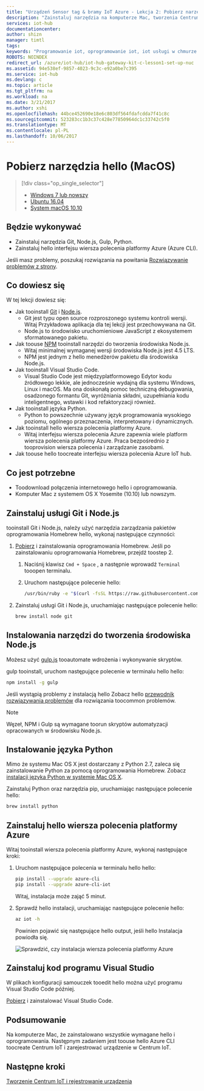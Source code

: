 ```yaml
---
title: "Urządzeń Sensor tag & bramy IoT Azure - Lekcja 2: Pobierz narzędzia (macOS) | Dokumentacja firmy Microsoft"
description: "Zainstaluj narzędzia na komputerze Mac, tworzenia Centrum IoT i zarejestrować urządzenie w Centrum IoT hello."
services: iot-hub
documentationcenter: 
author: shizn
manager: timtl
tags: 
keywords: "Programowanie iot, oprogramowanie iot, iot usługi w chmurze internet rzeczy oprogramowania, interfejsu wiersza polecenia platformy azure, zainstaluj mac python, zainstaluj usługę git dla komputerów mac, gulp, uruchom instalację node js mac"
ROBOTS: NOINDEX
redirect_url: /azure/iot-hub/iot-hub-gateway-kit-c-lesson1-set-up-nuc
ms.assetid: 94e538ef-9857-4023-9c3c-e92a0be7c395
ms.service: iot-hub
ms.devlang: c
ms.topic: article
ms.tgt_pltfrm: na
ms.workload: na
ms.date: 3/21/2017
ms.author: xshi
ms.openlocfilehash: 44bce452690e18e6c803df564fdafcdda7f41c8c
ms.sourcegitcommit: 523283cc1b3c37c428e77850964dc1c33742c5f0
ms.translationtype: MT
ms.contentlocale: pl-PL
ms.lasthandoff: 10/06/2017
---
```

# <a name="get-hello-tools-macos"></a>Pobierz narzędzia hello (MacOS)
> [!div class="op_single_selector"]
> * [Windows 7 lub nowszy](iot-hub-gateway-kit-c-lesson2-get-the-tools-win32.md)
> * [Ubuntu 16.04](iot-hub-gateway-kit-c-lesson2-get-the-tools-ubuntu.md)
> * [System macOS 10.10](iot-hub-gateway-kit-c-lesson2-get-the-tools-mac.md)

## <a name="what-you-will-do"></a>Będzie wykonywać

- Zainstaluj narzędzia Git, Node.js, Gulp, Python.
- Zainstaluj hello interfejsu wiersza polecenia platformy Azure (Azure CLI). 

Jeśli masz problemy, poszukaj rozwiązania na powitania [Rozwiązywanie problemów z strony](iot-hub-gateway-kit-c-troubleshooting.md).

## <a name="what-you-will-learn"></a>Co dowiesz się

W tej lekcji dowiesz się:

- Jak tooinstall [Git](https://git-scm.com/) i [Node.js](https://nodejs.org/en/).
  - Git jest typu open source rozproszonego systemu kontroli wersji. Witaj Przykładowa aplikacja dla tej lekcji jest przechowywana na Git.
  - Node.js to środowisko uruchomieniowe JavaScript z ekosystemem sformatowanego pakietu.
- Jak toouse [NPM](https://www.npmjs.com/) tooinstall narzędzi do tworzenia środowiska Node.js.
  - Witaj minimalnej wymaganej wersji środowiska Node.js jest 4.5 LTS.
  - NPM jest jednym z hello menedżerów pakietu dla środowiska Node.js.
- Jak tooinstall Visual Studio Code.
  - Visual Studio Code jest międzyplatformowego Edytor kodu źródłowego lekkie, ale jednocześnie wydajną dla systemu Windows, Linux i macOS. Ma ona doskonałą pomoc techniczną debugowania, osadzonego formantu Git, wyróżniania składni, uzupełniania kodu inteligentnego, wstawki i kod refaktoryzacji również.
- Jak tooinstall języka Python.
  - Python to powszechnie używany język programowania wysokiego poziomu, ogólnego przeznaczenia, interpretowany i dynamicznych.
- Jak tooinstall hello wiersza polecenia platformy Azure.
  - Witaj interfejsu wiersza polecenia Azure zapewnia wiele platform wiersza polecenia platformy Azure. Praca bezpośrednio z tooprovision wiersza polecenia i zarządzanie zasobami.
- Jak toouse hello toocreate interfejsu wiersza polecenia Azure IoT hub.

## <a name="what-you-need"></a>Co jest potrzebne

- Toodownload połączenia internetowego hello i oprogramowania.
- Komputer Mac z systemem OS X Yosemite (10.10) lub nowszym.

## <a name="install-git-and-nodejs"></a>Zainstaluj usługi Git i Node.js

tooinstall Git i Node.js, należy użyć narzędzia zarządzania pakietów oprogramowania Homebrew hello, wykonaj następujące czynności:

1. [Pobierz](http://brew.sh/) i zainstalowania oprogramowania Homebrew. Jeśli po zainstalowaniu oprogramowania Homebrew, przejdź toostep 2.
   1. Naciśnij klawisz `Cmd + Space` , a następnie wprowadź `Terminal` tooopen terminalu.
   2. Uruchom następujące polecenie hello:

      ```bash
      /usr/bin/ruby -e "$(curl -fsSL https://raw.githubusercontent.com/Homebrew/install/master/install)"
      ```

2. Zainstaluj usługi Git i Node.js, uruchamiając następujące polecenie hello:

    ```bash
    brew install node git
    ```

## <a name="install-nodejs-development-tools"></a>Instalowania narzędzi do tworzenia środowiska Node.js

Możesz użyć [gulp.js](http://gulpjs.com/) tooautomate wdrożenia i wykonywanie skryptów.

gulp tooinstall, uruchom następujące polecenie w terminalu hello hello:

```bash
npm install -g gulp
```

Jeśli wystąpią problemy z instalacją hello Zobacz hello [przewodnik rozwiązywania problemów](iot-hub-gateway-kit-c-troubleshooting.md) dla rozwiązania toocommon problemów.

> [!Note]
> Węzeł, NPM i Gulp są wymagane toorun skryptów automatyzacji opracowanych w środowisku Node.js.

## <a name="install-python"></a>Instalowanie języka Python

Mimo że systemu Mac OS X jest dostarczany z Python 2.7, zaleca się zainstalowanie Python za pomocą oprogramowania Homebrew. Zobacz [instalacji języka Python w systemie Mac OS X](http://docs.python-guide.org/en/latest/starting/install/osx/).

Zainstaluj Python oraz narzędzia pip, uruchamiając następujące polecenie hello:

```bash
brew install python
```

## <a name="install-hello-azure-cli"></a>Zainstaluj hello wiersza polecenia platformy Azure

Witaj tooinstall wiersza polecenia platformy Azure, wykonaj następujące kroki:

1. Uruchom następujące polecenia w terminalu hello hello:
   ```bash
   pip install --upgrade azure-cli
   pip install --upgrade azure-cli-iot
   ```
   Witaj, instalacja może zająć 5 minut.

2. Sprawdź hello instalacji, uruchamiając następujące polecenie hello:
   ```bash
   az iot -h
   ```
   Powinien pojawić się następujące hello output, jeśli hello Instalacja powiodła się.

   ![Sprawdzić, czy instalacja wiersza polecenia platformy Azure](media/iot-hub-gateway-kit-lessons/lesson2/az_iot_help_osx.png)

## <a name="install-visual-studio-code"></a>Zainstaluj kod programu Visual Studio

W plikach konfiguracji samouczek tooedit hello można użyć programu Visual Studio Code później.

[Pobierz](https://code.visualstudio.com/docs/setup/osx) i zainstalować Visual Studio Code.

## <a name="summary"></a>Podsumowanie

Na komputerze Mac, że zainstalowano wszystkie wymagane hello i oprogramowania. Następnym zadaniem jest toouse hello Azure CLI toocreate Centrum IoT i zarejestrować urządzenie w Centrum IoT.

## <a name="next-steps"></a>Następne kroki
[Tworzenie Centrum IoT i rejestrowanie urządzenia](iot-hub-gateway-kit-c-lesson2-register-device.md)

